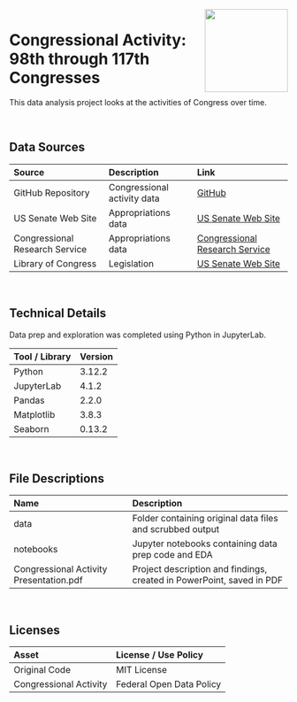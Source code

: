<img align="right" height="150" src="https://user-images.githubusercontent.com/107127279/233161463-b4e5627d-1258-4050-80d2-d83a2abd50e7.png">

# Congressional Activity: 98th through 117th Congresses
This data analysis project looks at the activities of Congress over time.

</br> 

## Data Sources

| Source                          | Description                               | Link                                                                    |
| :------------------------------ | :---------------------------------------- | :---------------------------------------------------------------------- |
| GitHub Repository               | Congressional activity data               | [GitHub](https://github.com/tamimcm416/congressional_data_scrape)       |
| US Senate Web Site              | Appropriations data                       | [US Senate Web Site](https://www.senate.gov/)                           |
| Congressional Research Service  | Appropriations data                       | [Congressional Research Service](https://www.crsreports.congress.gov/)  |
| Library of Congress             | Legislation                               | [US Senate Web Site](https://www.senate.gov/)                           |




</br> 

## Technical Details
Data prep and exploration was completed using Python in JupyterLab. </br> 


| Tool / Library  | Version |
| :-------------  | :------ |
| Python          | 3.12.2  |
| JupyterLab      | 4.1.2   |
| Pandas          | 2.2.0   |
| Matplotlib      | 3.8.3   |
| Seaborn         | 0.13.2  |


</br> 

## File Descriptions

| Name                                       | Description                                                                    |
| :----------------------------------------- | :----------------------------------------------------------------------------- |
| data                                       | Folder containing original data files and scrubbed output                      |
| notebooks                                  | Jupyter notebooks containing data prep code and EDA                            |
| Congressional Activity Presentation.pdf    | Project description and findings, created in PowerPoint, saved in PDF          |


</br>

## Licenses

| Asset                                    | License / Use Policy         |
| :--------------------------------------- | :--------------------------- |
| Original Code                            | MIT License                  |
| Congressional Activity                   | Federal Open Data Policy     |
